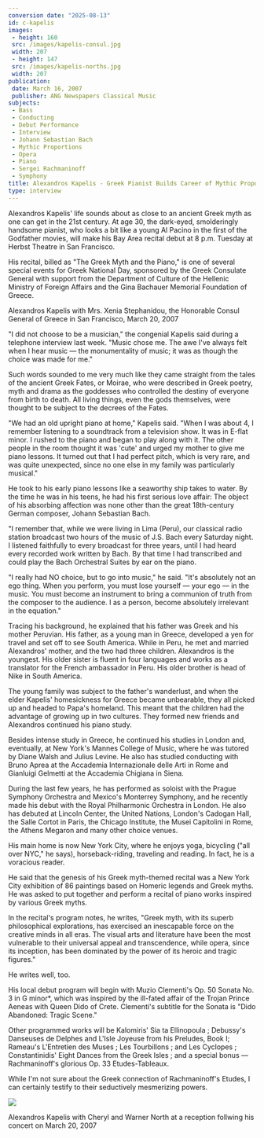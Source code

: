 ```yaml
---
conversion date: "2025-08-13"
id: c-kapelis
images:
 - height: 160
 src: /images/kapelis-consul.jpg
 width: 207
 - height: 147
 src: /images/kapelis-norths.jpg
 width: 207
publication:
 date: March 16, 2007
 publisher: ANG Newspapers Classical Music
subjects:
 - Bass
 - Conducting
 - Debut Performance
 - Interview
 - Johann Sebastian Bach
 - Mythic Proportions
 - Opera
 - Piano
 - Sergei Rachmaninoff
 - Symphony
title: Alexandros Kapelis - Greek Pianist Builds Career of Mythic Proportions
type: interview
---
```


Alexandros Kapelis' life sounds about as close to an ancient Greek myth as one can get in the 21st century. At age 30, the dark-eyed, smolderingly handsome pianist, who looks a bit like a young Al Pacino in the first of the Godfather movies, will make his Bay Area recital debut at 8 p.m. Tuesday at Herbst Theatre in San Francisco.

His recital, billed as "The Greek Myth and the Piano," is one of several special events for Greek National Day, sponsored by the Greek Consulate General with support from the Department of Culture of the Hellenic Ministry of Foreign Affairs and the Gina Bachauer Memorial Foundation of Greece.

Alexandros Kapelis with Mrs. Xenia Stephanidou, the Honorable
Consul General of Greece in San Francisco, March 20, 2007

"I did not choose to be a musician," the congenial Kapelis said during a telephone interview last week. "Music chose me. The awe I've always felt when I hear music — the monumentality of music; it was as though the choice was made for me."

Such words sounded to me very much like they came straight from the tales of the ancient Greek Fates, or Moirae, who were described in Greek poetry, myth and drama as the goddesses who controlled the destiny of everyone from birth to death. All living things, even the gods themselves, were thought to be subject to the decrees of the Fates.

"We had an old upright piano at home," Kapelis said. "When I was about 4, I remember listening to a soundtrack from a television show. It was in E-flat minor. I rushed to the piano and began to play along with it. The other people in the room thought it was 'cute' and urged my mother to give me piano lessons. It turned out that I had perfect pitch, which is very rare, and was quite unexpected, since no one else in my family was particularly musical."

He took to his early piano lessons like a seaworthy ship takes to water. By the time he was in his teens, he had his first serious love affair: The object of his absorbing affection was none other than the great 18th-century German composer, Johann Sebastian Bach.

"I remember that, while we were living in Lima (Peru), our classical radio station broadcast two hours of the music of J.S. Bach every Saturday night. I listened faithfully to every broadcast for three years, until I had heard every recorded work written by Bach. By that time I had transcribed and could play the Bach Orchestral Suites by ear on the piano.

"I really had NO choice, but to go into music," he said. "It's absolutely not an ego thing. When you perform, you must lose yourself — your ego — in the music. You must become an instrument to bring a communion of truth from the composer to the audience. I as a person, become absolutely irrelevant in the equation."

Tracing his background, he explained that his father was Greek and his mother Peruvian. His father, as a young man in Greece, developed a yen for travel and set off to see South America. While in Peru, he met and married Alexandros' mother, and the two had three children. Alexandros is the youngest. His older sister is fluent in four languages and works as a translator for the French ambassador in Peru. His older brother is head of Nike in South America.

The young family was subject to the father's wanderlust, and when the elder Kapelis' homesickness for Greece became unbearable, they all picked up and headed to Papa's homeland. This meant that the children had the advantage of growing up in two cultures. They formed new friends and Alexandros continued his piano study.

Besides intense study in Greece, he continued his studies in London and, eventually, at New York's Mannes College of Music, where he was tutored by Diane Walsh and Julius Levine. He also has studied conducting with Bruno Aprea at the Accademia Internazionale delle Arti in Rome and Gianluigi Gelmetti at the Accademia Chigiana in Siena.

During the last few years, he has performed as soloist with the Prague Symphony Orchestra and Mexico's Monterrey Symphony, and he recently made his debut with the Royal Philharmonic Orchestra in London. He also has debuted at Lincoln Center, the United Nations, London's Cadogan Hall, the Salle Cortot in Paris, the Chicago Institute, the Musei Capitolini in Rome, the Athens Megaron and many other choice venues.

His main home is now New York City, where he enjoys yoga, bicycling ("all over NYC," he says), horseback-riding, traveling and reading. In fact, he is a voracious reader.

He said that the genesis of his Greek myth-themed recital was a New York City exhibition of 86 paintings based on Homeric legends and Greek myths. He was asked to put together and perform a recital of piano works inspired by various Greek myths.

In the recital's program notes, he writes, "Greek myth, with its superb philosophical explorations, has exercised an inescapable force on the creative minds in all eras. The visual arts and literature have been the most vulnerable to their universal appeal and transcendence, while opera, since its inception, has been dominated by the power of its heroic and tragic figures."

He writes well, too.

His local debut program will begin with Muzio Clementi's Op. 50 Sonata No. 3 in G minor\*, which was inspired by the ill-fated affair of the Trojan Prince Aeneas with Queen Dido of Crete. Clementi's subtitle for the Sonata is "Dido Abandoned: Tragic Scene."

Other programmed works will be Kalomiris' Sia ta Ellinopoula ; Debussy's Danseuses de Delphes and L'Isle Joyeuse from his Preludes, Book I; Rameau's L'Entretien des Muses ; Les Tourbillons ; and Les Cyclopes ; Constantinidis' Eight Dances from the Greek Isles ; and a special bonus — Rachmaninoff's glorious Op. 33 Etudes-Tableaux.

While I'm not sure about the Greek connection of Rachmaninoff's Etudes, I can certainly testify to their seductively mesmerizing powers.

![](/images/kapelis-norths.jpg)

Alexandros Kapelis with Cheryl and Warner North at a reception follwing his concert on March 20, 2007
